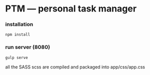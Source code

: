 # PTM — personal task manager

### installation
```
npm install
```

### run server (8080)
```
gulp serve
```

all the SASS scss are compiled and packaged into app/css/app.css
